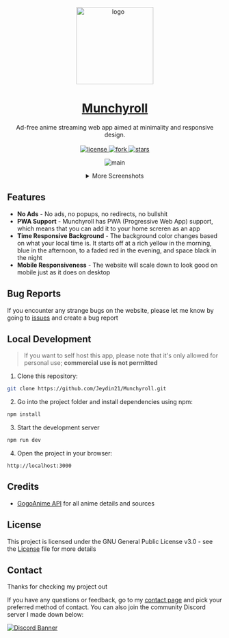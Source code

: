 <div align="center">
<a href="https://anime.j21.dev">
  <img src="https://i.postimg.cc/4yFXm9bV/NILOU-STARE-cropped.png" alt="logo" width="180"/>
<h1>Munchyroll</h1>
</a>
Ad-free anime streaming web app aimed at minimality and responsive design. 

<br />
<br />

 <a href="https://github.com/Jeydin21/Munchyroll/blob/main/LICENSE.md">
    <img src="https://img.shields.io/github/license/Jeydin21/Munchyroll" alt="license"/>
  </a>
  <a href="https://github.com/Jeydin21/Munchyroll/fork">
    <img src="https://img.shields.io/github/forks/Jeydin21/Munchyroll?style=social" alt="fork"/>
  </a>
  <a href="https://github.com/Jeydin21/Munchyroll">
    <img src="https://img.shields.io/github/stars/Jeydin21/Munchyroll?style=social" alt="stars"/>
  </a>
  
</p>

<p align="center">
 <img src="https://i.postimg.cc/7YQFvgrg/image.png" alt="main">
</p>

<details>
<summary>More Screenshots</summary>

<h3 align="center">Home Page</h3>
<img src="https://i.postimg.cc/W1ZTX9qD/image.png"/>

<h3 align="center">Info Page</h3>
<img src="https://i.postimg.cc/LsdLJqNc/image.png"/>

<h3 align="center">Watch Page</h3>
<img src="https://i.postimg.cc/BZNzfxfm/image.png"/>

</details>

</div>

## Features
- **No Ads** - No ads, no popups, no redirects, no bullshit
- **PWA Support** - Munchyroll has PWA (Progressive Web App) support, which means that you can add it to your home screren as an app
- **Time Responsive Background** - The background color changes based on what your local time is. It starts off at a rich yellow in the morning, blue in the afternoon, to a faded red in the evening, and space black in the night
- **Mobile Responsiveness** - The website will scale down to look good on mobile just as it does on desktop

## Bug Reports
If you encounter any strange bugs on the website, please let me know by  going to [issues](https://github.com/Jeydin21/Munchyroll/issues/) and create a bug report

## Local Development
> If you want to self host this app, please note that it's only allowed for personal use; **commercial use is not permitted**

1. Clone this repository:
```bash
git clone https://github.com/Jeydin21/Munchyroll.git
```
2. Go into the project folder and install dependencies using npm:
```bash
npm install
```
3. Start the development server
```bash
npm run dev
```
4. Open the project in your browser:
```
http://localhost:3000
```
## Credits
- [GogoAnime API](https://github.com/riimuru/gogoanime-api) for all anime details and sources

## License
This project is licensed under the GNU General Public License v3.0 - see the [License](https://github.com/Jeydin21/Munchyroll/blob/master/LICENSE) file for more details

## Contact
Thanks for checking my project out

If you have any questions or feedback, go to my [contact page](https://j21.dev/contact) and pick your preferred method of contact. You can also join the community Discord server I made down below:

[![Discord Banner](https://discordapp.com/api/guilds/1128820150846632026/widget.png?style=banner2)](https://discord.gg/JQsvHC4JUH)

